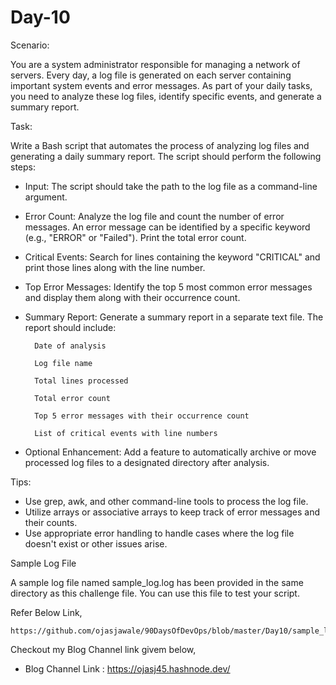 
# Day-10

Scenario:

You are a system administrator responsible for managing a network of servers. Every day, a log file is generated on each server containing important system events and error messages. As part of your daily tasks, you need to analyze these log files, identify specific events, and generate a summary report.

Task:

Write a Bash script that automates the process of analyzing log files and generating a daily summary report. The script should perform the following steps:

- Input: The script should take the path to the log file as a command-line argument.
- Error Count: Analyze the log file and count the number of error messages. An error message can be identified by a specific keyword (e.g., "ERROR" or "Failed"). Print the total error count.
- Critical Events: Search for lines containing the keyword "CRITICAL" and print those lines along with the line number.
- Top Error Messages: Identify the top 5 most common error messages and display them along with their occurrence count.
- Summary Report: Generate a summary report in a separate text file. The report should include:

        Date of analysis

        Log file name

        Total lines processed

        Total error count

        Top 5 error messages with their occurrence count

        List of critical events with line numbers

- Optional Enhancement: Add a feature to automatically archive or move processed log files to a designated directory after analysis.

Tips: 

- Use grep, awk, and other command-line tools to process the log file.
- Utilize arrays or associative arrays to keep track of error messages and their counts.
- Use appropriate error handling to handle cases where the log file doesn't exist or other issues arise.

Sample Log File

A sample log file named sample_log.log has been provided in the same directory as this challenge file. You can use this file to test your script.

Refer Below Link,

    https://github.com/ojasjawale/90DaysOfDevOps/blob/master/Day10/sample_log.log


Checkout my Blog Channel link givem below,

- Blog Channel Link : https://ojasj45.hashnode.dev/